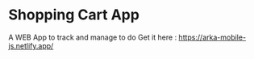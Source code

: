 # Shopping Cart App
A WEB App to track and manage to do
Get it here : https://arka-mobile-js.netlify.app/